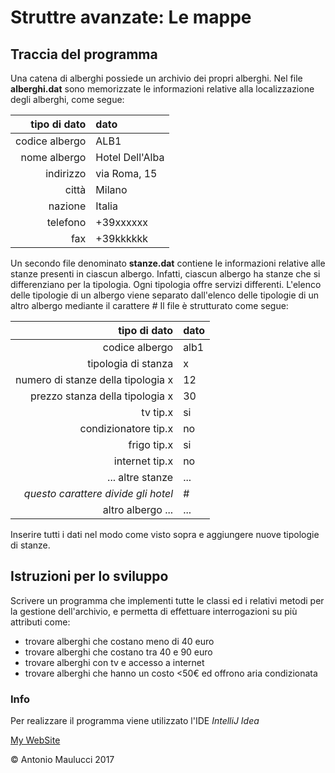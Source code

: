 # Struttre avanzate: Le mappe

## Traccia del programma

Una catena di alberghi possiede un archivio dei propri alberghi.
Nel file **alberghi.dat** sono memorizzate le informazioni relative alla localizzazione degli alberghi, come segue:

| tipo di dato | dato |
| ---: | :--- |
| codice albergo | ALB1 |
| nome albergo | Hotel Dell'Alba |
| indirizzo | via Roma, 15 |
| città | Milano |
| nazione | Italia |
| telefono | +39xxxxxx |
| fax | +39kkkkkk |

Un secondo file denominato **stanze.dat** contiene le informazioni relative alle stanze presenti in ciascun albergo. Infatti, ciascun albergo ha stanze che si differenziano per la tipologia. Ogni tipologia offre servizi differenti.
L'elenco delle tipologie di un albergo viene separato dall'elenco delle tipologie di un altro albergo mediante il carattere *#*
Il file è strutturato come segue:

| tipo di dato | dato |
| ---: | :--- |
|codice albergo | alb1 |
| tipologia di stanza | x |
| numero di stanze della tipologia x | 12 |
| prezzo stanza della tipologia x | 30 |
| tv tip.x | si |
| condizionatore tip.x | no |
| frigo tip.x | si |
| internet tip.x | no |
| ... altre stanze | ... |
| *questo carattere divide gli hotel* | # |
| altro albergo ... | ... |



Inserire tutti i dati nel modo come visto sopra e aggiungere nuove tipologie di stanze.

## Istruzioni per lo sviluppo

Scrivere un programma che implementi tutte le classi ed i relativi metodi per la gestione dell'archivio, e permetta di effettuare interrogazioni su più attributi come:

 - trovare alberghi che costano meno di 40 euro
 - trovare alberghi che costano tra 40 e 90 euro
 - trovare alberghi con tv e accesso a internet
 - trovare alberghi che hanno un costo <50€ ed offrono aria condizionata

### Info
Per realizzare il programma viene utilizzato l'IDE *IntelliJ Idea*

[My WebSite](http://www.antomau.com)

© Antonio Maulucci 2017

